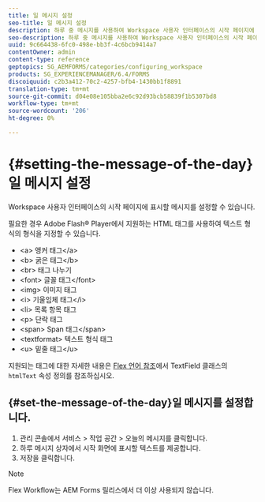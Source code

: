 ```yaml
---
title: 일 메시지 설정
seo-title: 일 메시지 설정
description: 하루 중 메시지를 사용하여 Workspace 사용자 인터페이스의 시작 페이지에 표시할 메시지를 설정할 수 있습니다.
seo-description: 하루 중 메시지를 사용하여 Workspace 사용자 인터페이스의 시작 페이지에 표시할 메시지를 설정할 수 있습니다.
uuid: 9c664438-6fc0-498e-bb3f-4c6bcb9414a7
contentOwner: admin
content-type: reference
geptopics: SG_AEMFORMS/categories/configuring_workspace
products: SG_EXPERIENCEMANAGER/6.4/FORMS
discoiquuid: c2b3a412-70c2-4257-bfb4-1430bb1f8891
translation-type: tm+mt
source-git-commit: d04e08e105bba2e6c92d93bcb58839f1b5307bd8
workflow-type: tm+mt
source-wordcount: '206'
ht-degree: 0%

---
```



# {#setting-the-message-of-the-day}일 메시지 설정

Workspace 사용자 인터페이스의 시작 페이지에 표시할 메시지를 설정할 수 있습니다.

필요한 경우 Adobe Flash® Player에서 지원하는 HTML 태그를 사용하여 텍스트 형식의 형식을 지정할 수 있습니다.

* &lt;a> 앵커 태그&lt;/a>
* &lt;b> 굵은 태그&lt;/b>
* &lt;br> 태그 나누기
* &lt;font> 글꼴 태그&lt;/font>
* &lt;img> 이미지 태그
* &lt;i> 기울임체 태그&lt;/i>
* &lt;li> 목록 항목 태그
* &lt;p> 단락 태그
* &lt;span> Span 태그&lt;/span>
* &lt;textformat> 텍스트 형식 태그
* &lt;u> 밑줄 태그&lt;/u>

지원되는 태그에 대한 자세한 내용은 [Flex 언어 참조](https://www.adobe.com/support/documentation/en/flex/)에서 TextField 클래스의 `htmlText` 속성 정의를 참조하십시오.

## {#set-the-message-of-the-day}일 메시지를 설정합니다.

1. 관리 콘솔에서 서비스 > 작업 공간 > 오늘의 메시지를 클릭합니다.
1. 하루 메시지 상자에서 시작 화면에 표시할 텍스트를 제공합니다.
1. 저장을 클릭합니다.

>[!NOTE]
>
>Flex Workflow는 AEM Forms 릴리스에서 더 이상 사용되지 않습니다.


